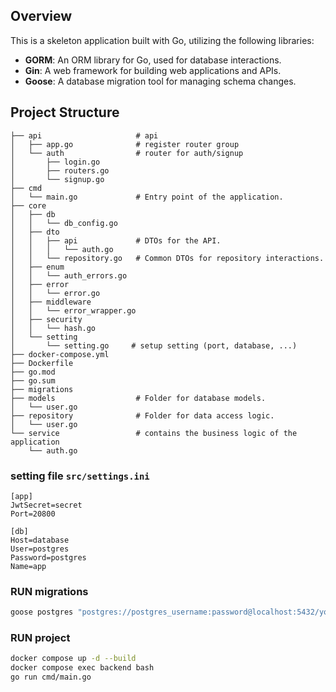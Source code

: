 ## Overview

This is a skeleton application built with Go, utilizing the following libraries:

- **GORM**: An ORM library for Go, used for database interactions.
- **Gin**: A web framework for building web applications and APIs.
- **Goose**: A database migration tool for managing schema changes.


## Project Structure
```
├── api                     # api
│   ├── app.go              # register router group
│   └── auth                # router for auth/signup
│       ├── login.go
│       ├── routers.go
│       └── signup.go
├── cmd
│   └── main.go             # Entry point of the application.
├── core
│   ├── db
│   │   └── db_config.go
│   ├── dto
│   │   ├── api             # DTOs for the API.
│   │   │   └── auth.go
│   │   └── repository.go   # Common DTOs for repository interactions.
│   ├── enum
│   │   └── auth_errors.go
│   ├── error
│   │   └── error.go
│   ├── middleware
│   │   └── error_wrapper.go
│   ├── security
│   │   └── hash.go
│   └── setting
│       └── setting.go     # setup setting (port, database, ...)
├── docker-compose.yml
├── Dockerfile
├── go.mod
├── go.sum
├── migrations
├── models                  # Folder for database models.
│   └── user.go
├── repository              # Folder for data access logic.
│   └── user.go
└── service                 # contains the business logic of the application
    └── auth.go

```

### setting file `src/settings.ini`
```
[app]
JwtSecret=secret
Port=20800

[db]
Host=database
User=postgres
Password=postgres
Name=app

```

### RUN migrations
```bash
goose postgres "postgres://postgres_username:password@localhost:5432/your_database_name?sslmode=disable" up -dir migrations/
```

### RUN project
```bash
docker compose up -d --build
docker compose exec backend bash
go run cmd/main.go
```
